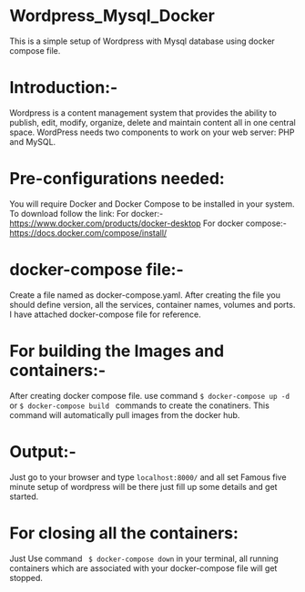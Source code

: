 # Wordpress_Mysql_Docker

This is a simple setup of Wordpress with Mysql database using docker compose file.

# Introduction:-
Wordpress is a content management system that provides the ability to publish, edit, modify, organize, delete and maintain content all in one central space.
WordPress needs two components to work on your web server: PHP and MySQL.

# Pre-configurations needed:
You will require Docker and Docker Compose to be installed in your system. 
To download follow the link:
For docker:- https://www.docker.com/products/docker-desktop
For docker compose:- https://docs.docker.com/compose/install/

#  docker-compose file:-
Create a file named as docker-compose.yaml. After creating the file you should define version, all the services, container names, volumes and ports. I have attached docker-compose file for reference.

# For building the Images and containers:-
After creating docker compose file. use command 
``` $ docker-compose up -d ``` or  ```$ docker-compose build ``` commands to create the conatiners. This command will automatically pull images from the docker hub.

# Output:-
Just go to your browser and type `localhost:8000/` and all set Famous five minute setup of wordpress will be there just fill up some details and get started.


# For closing all the containers:

Just Use command ``` $ docker-compose down``` in your terminal, all running containers which are associated with your docker-compose file will get stopped.


